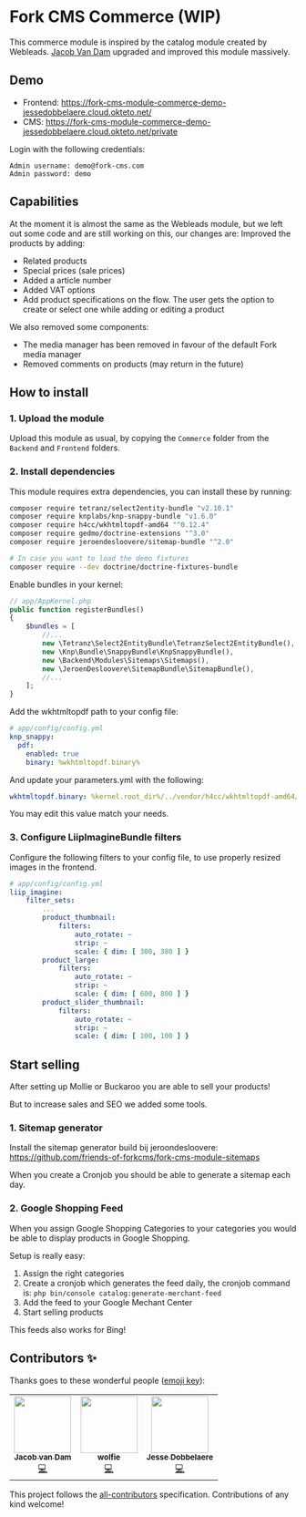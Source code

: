 # Fork CMS Commerce (WIP)

This commerce module is inspired by the catalog module created by Webleads. [Jacob Van Dam](https://www.jvdict.nl) upgraded and improved this module massively.

## Demo

- Frontend: https://fork-cms-module-commerce-demo-jessedobbelaere.cloud.okteto.net/
- CMS: https://fork-cms-module-commerce-demo-jessedobbelaere.cloud.okteto.net/private

Login with the following credentials:

```
Admin username: demo@fork-cms.com
Admin password: demo
```

## Capabilities

At the moment it is almost the same as the Webleads module, but we left out some code and are still working on this, our changes are:
Improved the products by adding:

- Related products
- Special prices (sale prices)
- Added a article number
- Added VAT options
- Add product specifications on the flow. The user gets the option to create or select one while adding or editing a product

We also removed some components:

- The media manager has been removed in favour of the default Fork media manager
- Removed comments on products (may return in the future)

## How to install

### 1. Upload the module

Upload this module as usual, by copying the `Commerce` folder from the `Backend` and `Frontend` folders.

### 2. Install dependencies

This module requires extra dependencies, you can install these by running:

```bash
composer require tetranz/select2entity-bundle "v2.10.1"
composer require knplabs/knp-snappy-bundle "v1.6.0"
composer require h4cc/wkhtmltopdf-amd64 "^0.12.4"
composer require gedmo/doctrine-extensions "^3.0"
composer require jeroendesloovere/sitemap-bundle "^2.0"

# In case you want to load the demo fixtures
composer require --dev doctrine/doctrine-fixtures-bundle
```

Enable bundles in your kernel:

```php
// app/AppKernel.php
public function registerBundles()
{
    $bundles = [
        //...
        new \Tetranz\Select2EntityBundle\TetranzSelect2EntityBundle(),
        new \Knp\Bundle\SnappyBundle\KnpSnappyBundle(),
        new \Backend\Modules\Sitemaps\Sitemaps(),
        new \JeroenDesloovere\SitemapBundle\SitemapBundle(),
        //...
    ];
}
```

Add the wkhtmltopdf path to your config file:

```yaml
# app/config/config.yml
knp_snappy:
  pdf:
    enabled: true
    binary: %wkhtmltopdf.binary%
```

And update your parameters.yml with the following:

```yaml
wkhtmltopdf.binary: %kernel.root_dir%/../vendor/h4cc/wkhtmltopdf-amd64/bin/wkhtmltopdf-amd64
```

You may edit this value match your needs.

### 3. Configure LiipImagineBundle filters

Configure the following filters to your config file, to use properly resized images in the frontend.

```yaml
# app/config/config.yml
liip_imagine:
    filter_sets:
        ...
        product_thumbnail:
            filters:
                auto_rotate: ~
                strip: ~
                scale: { dim: [ 300, 380 ] }
        product_large:
            filters:
                auto_rotate: ~
                strip: ~
                scale: { dim: [ 600, 800 ] }
        product_slider_thumbnail:
            filters:
                auto_rotate: ~
                strip: ~
                scale: { dim: [ 100, 100 ] }
```

## Start selling

After setting up Mollie or Buckaroo you are able to sell your products!

But to increase sales and SEO we added some tools.

### 1. Sitemap generator

Install the sitemap generator build bij jeroondesloovere: https://github.com/friends-of-forkcms/fork-cms-module-sitemaps

When you create a Cronjob you should be able to generate a sitemap each day.

### 2. Google Shopping Feed

When you assign Google Shopping Categories to your categories you would be able to display products in Google Shopping.

Setup is really easy:

1. Assign the right categories
2. Create a cronjob which generates the feed daily, the cronjob command is: `php bin/console catalog:generate-merchant-feed`
3. Add the feed to your Google Mechant Center
4. Start selling products

This feeds also works for Bing!

## Contributors ✨

Thanks goes to these wonderful people ([emoji key](https://allcontributors.org/docs/en/emoji-key)):

<!-- ALL-CONTRIBUTORS-LIST:START - Do not remove or modify this section -->
<!-- prettier-ignore-start -->
<!-- markdownlint-disable -->
<table>
  <tr>
    <td align="center"><a href="https://github.com/jacob-v-dam"><img src="https://avatars.githubusercontent.com/u/310526?v=4?s=100" width="100px;" alt=""/><br /><sub><b>Jacob van Dam</b></sub></a><br /><a href="https://github.com/friends-of-forkcms/fork-cms-module-commerce/commits?author=jacob-v-dam" title="Code">💻</a></td>
    <td align="center"><a href="https://github.com/wolfie90"><img src="https://avatars.githubusercontent.com/u/5946741?v=4?s=100" width="100px;" alt=""/><br /><sub><b>wolfie</b></sub></a><br /><a href="https://github.com/friends-of-forkcms/fork-cms-module-commerce/commits?author=wolfie90" title="Code">💻</a></td>
    <td align="center"><a href="https://jessedobbelae.re/"><img src="https://avatars.githubusercontent.com/u/1352979?v=4?s=100" width="100px;" alt=""/><br /><sub><b>Jesse Dobbelaere</b></sub></a><br /><a href="https://github.com/friends-of-forkcms/fork-cms-module-commerce/commits?author=jessedobbelaere" title="Code">💻</a></td>
  </tr>
</table>

<!-- markdownlint-restore -->
<!-- prettier-ignore-end -->

<!-- ALL-CONTRIBUTORS-LIST:END -->

This project follows the [all-contributors](https://github.com/all-contributors/all-contributors) specification. Contributions of any kind welcome!